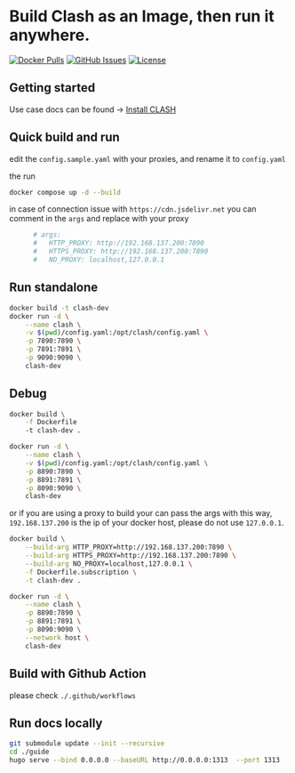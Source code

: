# Build Clash as an Image, then run it anywhere.

[![Docker Pulls](https://img.shields.io/docker/pulls/wujun4code/clash)](https://hub.docker.com/r/wujun4code/clash)
[![GitHub Issues](https://img.shields.io/github/issues/easy-programming-guide/clash)](https://github.com/easy-programming-guide/clash/issues)
[![License](https://img.shields.io/github/license/easy-programming-guide/clash)](LICENSE)

## Getting started

Use case docs can be found -> [Install CLASH](https://easy-programming-guide.github.io/clash/)

## Quick build and run

edit the `config.sample.yaml` with your proxies, and rename it to `config.yaml`

the run 

```bash
docker compose up -d --build 
```
in case of connection issue with  `https://cdn.jsdelivr.net` you can comment in the `args` and replace with your proxy

```yaml
      # args:
      #   HTTP_PROXY: http://192.168.137.200:7890
      #   HTTPS_PROXY: http://192.168.137.200:7890
      #   NO_PROXY: localhost,127.0.0.1
```

## Run standalone

```sh
docker build -t clash-dev
docker run -d \
    --name clash \
    -v $(pwd)/config.yaml:/opt/clash/config.yaml \
    -p 7890:7890 \
    -p 7891:7891 \
    -p 9090:9090 \
    clash-dev
```

## Debug 

```bash
docker build \
    -f Dockerfile
    -t clash-dev .
```

```bash
docker run -d \
    --name clash \
    -v $(pwd)/config.yaml:/opt/clash/config.yaml \
    -p 8890:7890 \
    -p 8891:7891 \
    -p 8090:9090 \
    clash-dev
```

or if you are using a proxy to build your can pass the args with this way, `192.168.137.200` is the ip of your docker host, please do not use `127.0.0.1`.

```bash
docker build \
    --build-arg HTTP_PROXY=http://192.168.137.200:7890 \
    --build-arg HTTPS_PROXY=http://192.168.137.200:7890 \
    --build-arg NO_PROXY=localhost,127.0.0.1 \
    -f Dockerfile.subscription \
    -t clash-dev .
```

```bash
docker run -d \
    --name clash \
    -p 8890:7890 \
    -p 8891:7891 \
    -p 8090:9090 \
    --network host \
    clash-dev
```

## Build with Github Action

please check `./.github/workflows`

## Run docs locally

```bash
git submodule update --init --recursive
cd ./guide
hugo serve --bind 0.0.0.0 --baseURL http://0.0.0.0:1313  --port 1313
```